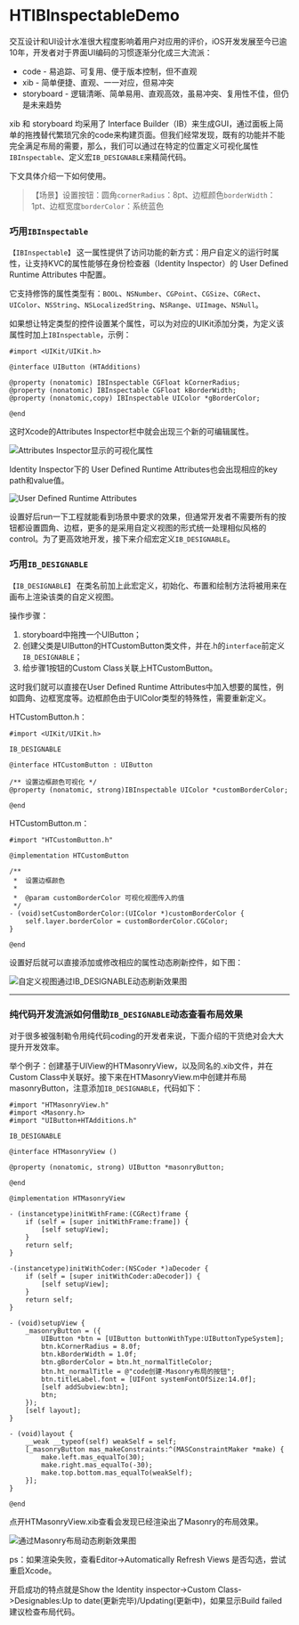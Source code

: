# HTIBInspectableDemo

交互设计和UI设计水准很大程度影响着用户对应用的评价，iOS开发发展至今已逾10年，开发者对于界面UI编码的习惯逐渐分化成三大流派：

- code - 易追踪、可复用、便于版本控制，但不直观
- xib - 简单便捷、直观、一一对应，但易冲突
- storyboard - 逻辑清晰、简单易用、直观高效，虽易冲突、复用性不佳，但仍是未来趋势

xib 和 storyboard 均采用了 Interface Builder（IB）来生成GUI，通过面板上简单的拖拽替代繁琐冗余的code来构建页面。但我们经常发现，既有的功能并不能完全满足布局的需要，那么，我们可以通过在特定的位置定义可视化属性`IBInspectable`、定义宏`IB_DESIGNABLE`来精简代码。

下文具体介绍一下如何使用。

>【场景】设置按钮：圆角`cornerRadius`：8pt、边框颜色`borderWidth`：1pt、边框宽度`borderColor`：系统蓝色

### **巧用`IBInspectable`**

`【IBInspectable】` 这一属性提供了访问功能的新方式：用户自定义的运行时属性，让支持KVC的属性能够在身份检查器（Identity Inspector）的 User Defined Runtime Attributes 中配置。

它支持修饰的属性类型有：`BOOL`、`NSNumber`、`CGPoint`、`CGSize`、`CGRect`、`UIColor`、`NSString`、`NSLocalizedString`、`NSRange`、`UIImage`、`NSNull`。

如果想让特定类型的控件设置某个属性，可以为对应的UIKit添加分类，为定义该属性时加上`IBInspectable`，示例：

```
#import <UIKit/UIKit.h>

@interface UIButton (HTAdditions)

@property (nonatomic) IBInspectable CGFloat kCornerRadius;
@property (nonatomic) IBInspectable CGFloat kBorderWidth;
@property (nonatomic,copy) IBInspectable UIColor *gBorderColor;

@end

```

这时Xcode的Attributes Inspector栏中就会出现三个新的可编辑属性。

![Attributes Inspector显示的可视化属性](http://wx4.sinaimg.cn/mw690/ae7fac63gy1fitn2cls1yj207c0a8js4.jpg "Attributes Inspector显示的可视化属性")

Identity Inspector下的 User Defined Runtime Attributes也会出现相应的key path和value值。

![User Defined Runtime Attributes](http://wx2.sinaimg.cn/mw690/ae7fac63gy1fitoxt8bd3j207h0580t0.jpg "User Defined Runtime Attributes显示的可视化属性")

设置好后run一下工程就能看到场景中要求的效果，但通常开发者不需要所有的按钮都设置圆角、边框，更多的是采用自定义视图的形式统一处理相似风格的control。为了更高效地开发，接下来介绍宏定义`IB_DESIGNABLE`。

### **巧用`IB_DESIGNABLE`**

`【IB_DESIGNABLE】` 在类名前加上此宏定义，初始化、布置和绘制方法将被用来在画布上渲染该类的自定义视图。

操作步骤：
1. storyboard中拖拽一个UIButton；
2. 创建父类是UIButton的HTCustomButton类文件，并在.h的`interface`前定义`IB_DESIGNABLE`；
3. 给步骤1按钮的Custom Class关联上HTCustomButton。

这时我们就可以直接在User Defined Runtime Attributes中加入想要的属性，例如圆角、边框宽度等。边框颜色由于UIColor类型的特殊性，需要重新定义。

HTCustomButton.h：
```
#import <UIKit/UIKit.h>

IB_DESIGNABLE

@interface HTCustomButton : UIButton

/** 设置边框颜色可视化 */
@property (nonatomic, strong)IBInspectable UIColor *customBorderColor;

@end
```
HTCustomButton.m：
```
#import "HTCustomButton.h"

@implementation HTCustomButton

/**
 *  设置边框颜色
 *
 *  @param customBorderColor 可视化视图传入的值
 */
- (void)setCustomBorderColor:(UIColor *)customBorderColor {
    self.layer.borderColor = customBorderColor.CGColor;
}

@end
```
设置好后就可以直接添加或修改相应的属性动态刷新控件，如下图：

![自定义视图通过`IB_DESIGNABLE`动态刷新效果图](http://wx3.sinaimg.cn/large/ae7fac63gy1fitsfvesgvg20lr0epaff.gif "自定义视图通过`IB_DESIGNABLE`动态刷新效果图")

-----
### **纯代码开发流派如何借助`IB_DESIGNABLE`动态查看布局效果**

对于很多被强制勒令用纯代码coding的开发者来说，下面介绍的干货绝对会大大提升开发效率。

举个例子：创建基于UIView的HTMasonryView，以及同名的.xib文件，并在Custom Class中关联好。接下来在HTMasonryView.m中创建并布局masonryButton，注意添加`IB_DESIGNABLE`，代码如下：
```
#import "HTMasonryView.h"
#import <Masonry.h>
#import "UIButton+HTAdditions.h"

IB_DESIGNABLE

@interface HTMasonryView ()

@property (nonatomic, strong) UIButton *masonryButton;

@end

@implementation HTMasonryView

- (instancetype)initWithFrame:(CGRect)frame {
    if (self = [super initWithFrame:frame]) {
        [self setupView];
    }
    return self;
}

-(instancetype)initWithCoder:(NSCoder *)aDecoder {
    if (self = [super initWithCoder:aDecoder]) {
        [self setupView];
    }
    return self;
}

- (void)setupView {
    _masonryButton = ({
        UIButton *btn = [UIButton buttonWithType:UIButtonTypeSystem];
        btn.kCornerRadius = 8.0f;
        btn.kBorderWidth = 1.0f;
        btn.gBorderColor = btn.ht_normalTitleColor;
        btn.ht_normalTitle = @"code创建-Masonry布局的按钮";
        btn.titleLabel.font = [UIFont systemFontOfSize:14.0f];
        [self addSubview:btn];
        btn;
    });
    [self layout];
}

- (void)layout {
    __weak __typeof(self) weakSelf = self;
    [_masonryButton mas_makeConstraints:^(MASConstraintMaker *make) {
        make.left.mas_equalTo(30);
        make.right.mas_equalTo(-30);
        make.top.bottom.mas_equalTo(weakSelf);
    }];
}

@end
```
点开HTMasonryView.xib查看会发现已经渲染出了Masonry的布局效果。

![通过Masonry布局动态刷新效果图](http://wx4.sinaimg.cn/large/ae7fac63gy1fitsfurja3g20r80gwh68.gif "通过Masonry布局动态刷新效果图")

ps：如果渲染失败，查看Editor->Automatically Refresh Views 是否勾选，尝试重启Xcode。

开启成功的特点就是Show the Identity inspector->Custom Class->Designables:Up to date(更新完毕)/Updating(更新中)，如果显示Build failed建议检查布局代码。
